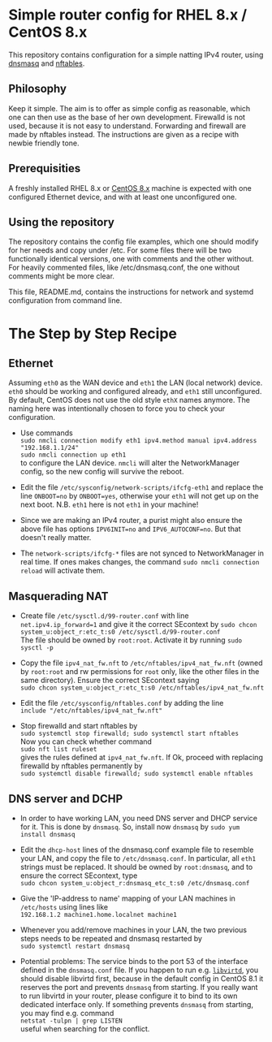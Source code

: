 # Simple router config for RHEL 8.x / CentOS 8.x

This repository contains configuration for a simple natting IPv4
router, using [dnsmasq](http://www.thekelleys.org.uk/dnsmasq/doc.html)
and [nftables](https://wiki.nftables.org/).

## Philosophy

Keep it simple.  The aim is to offer as simple config as reasonable,
which one can then use as the base of her own development.  Firewalld
is not used, because it is not easy to understand.  Forwarding and
firewall are made by nftables instead.  The instructions are given as
a recipe with newbie friendly tone.

## Prerequisities

A freshly installed RHEL 8.x or [CentOS 8.x](https://centos.org)
machine is expected with one configured Ethernet device, and with at
least one unconfigured one.

## Using the repository

The repository contains the config file examples, which one should
modify for her needs and copy under /etc.  For some files there will
be two functionally identical versions, one with comments and the
other without.  For heavily commented files, like /etc/dnsmasq.conf,
the one without comments might be more clear.

This file, README.md, contains the instructions for network and
systemd configuration from command line.

# The Step by Step Recipe

## Ethernet

Assuming `eth0` as the WAN device and `eth1` the LAN (local network)
device.  `eth0` should be working and configured already, and `eth1`
still unconfigured.  By default, CentOS does not use the old style
`ethX` names anymore.  The naming here was intentionally chosen to
force you to check your configuration.

* Use commands\
  `sudo nmcli connection modify eth1 ipv4.method manual ipv4.address "192.168.1.1/24"`\
  `sudo nmcli connection up eth1`\
  to configure the LAN device.  `nmcli` will alter the NetworkManager
  config, so the new config will survive the reboot.

* Edit the file `/etc/sysconfig/network-scripts/ifcfg-eth1` and
  replace the line `ONBOOT=no` by `ONBOOT=yes`, otherwise your `eth1`
  will not get up on the next boot. N.B. `eth1` here is not `eth1` in
  your machine!

* Since we are making an IPv4 router, a purist might also ensure the
  above file has options `IPV6INIT=no` and `IPV6_AUTOCONF=no`.  But
  that doesn't really matter.

* The `network-scripts/ifcfg-*` files are not synced to
  NetworkManager in real time.  If ones makes changes, the command
  `sudo nmcli connection reload` will activate them.

## Masquerading NAT

* Create file `/etc/sysctl.d/99-router.conf` with line
  `net.ipv4.ip_forward=1` and give it the correct SEcontext by
  `sudo chcon system_u:object_r:etc_t:s0 /etc/sysctl.d/99-router.conf`\
  The file should be owned by `root:root`.  Activate it by running
  `sudo sysctl -p`

* Copy the file `ipv4_nat_fw.nft` to `/etc/nftables/ipv4_nat_fw.nft`
  (owned by `root:root` and rw permissions for `root` only, like the
  other files in the same directory).  Ensure the correct SEcontext saying\
  `sudo chcon system_u:object_r:etc_t:s0 /etc/nftables/ipv4_nat_fw.nft`

* Edit the file `/etc/sysconfig/nftables.conf` by adding the line\
  `include "/etc/nftables/ipv4_nat_fw.nft"`

* Stop firewalld and start nftables by\
  `sudo systemctl stop firewalld; sudo systemctl start nftables`\
  Now you can check whether command\
  `sudo nft list ruleset`\
  gives the rules defined at `ipv4_nat_fw.nft`.  If Ok, proceed with
  replacing firewalld by nftables permanently by\
  `sudo systemctl disable firewalld; sudo systemctl enable nftables`

## DNS server and DCHP

* In order to have working LAN, you need DNS server and DHCP service
  for it.  This is done by `dnsmasq`.  So, install now `dnsmasq` by
  `sudo yum install dnsmasq`

* Edit the `dhcp-host` lines of the dnsmasq.conf example file to
  resemble your LAN, and copy the file to `/etc/dnsmasq.conf`.  In
  particular, all `eth1` strings must be replaced.  It should be owned
  by `root:dnsmasq`, and to ensure the correct SEcontext, type\
  `sudo chcon system_u:object_r:dnsmasq_etc_t:s0 /etc/dnsmasq.conf`

* Give the 'IP-address to name' mapping of your LAN machines in
  `/etc/hosts` using lines like\
  `192.168.1.2 machine1.home.localnet machine1`

* Whenever you add/remove machines in your LAN, the two previous steps
  needs to be repeated and dnsmasq restarted by\
  `sudo systemctl restart dnsmasq`

* Potential problems: The service binds to the port 53 of the
  interface defined in the `dnsmasq.conf` file.  If you happen to run
  e.g. [`libvirtd`](https://libvirt.org/), you should disable libvirtd
  first, because in the default config in CentOS 8.1 it reserves the
  port and prevents `dnsmasq` from starting.  If you really want to
  run libvirtd in your router, please configure it to bind to its own
  dedicated interface only.  If something prevents `dnsmasq` from
  starting, you may find e.g. command\
  `netstat -tulpn | grep LISTEN`\
  useful when searching for the conflict.
